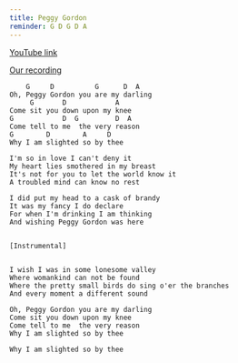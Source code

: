 ```yaml
---
title: Peggy Gordon
reminder: G D G D A
---
```


[YouTube link](https://www.youtube.com/watch?v=BkrujrNUBoY)

[Our recording](https://www.dropbox.com/s/d0i1m92mxgor9a4/05%20Peggy%20Gordon.m4a?dl=0)

```
    G     D          G      D  A
Oh, Peggy Gordon you are my darling
     G       D            A
Come sit you down upon my knee
G            D  G         D  A
Come tell to me  the very reason
G        D        A     D
Why I am slighted so by thee

I'm so in love I can't deny it
My heart lies smothered in my breast
It's not for you to let the world know it
A troubled mind can know no rest

I did put my head to a cask of brandy
It was my fancy I do declare
For when I'm drinking I am thinking
And wishing Peggy Gordon was here


[Instrumental]


I wish I was in some lonesome valley
Where womankind can not be found
Where the pretty small birds do sing o'er the branches
And every moment a different sound

Oh, Peggy Gordon you are my darling
Come sit you down upon my knee
Come tell to me  the very reason
Why I am slighted so by thee

Why I am slighted so by thee


```
